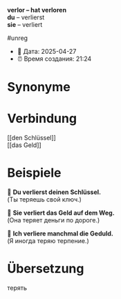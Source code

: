 **verlor – hat verloren**  
**du** – verlierst  
**sie** – verliert

#unreg
- 📍 Дата: 2025-04-27
- ⏰ Время создания: 21:24
# Synonyme

# Verbindung 
[[den Schlüssel]]  
[[das Geld]]  
# Beispiele
🔹 **Du verlierst deinen Schlüssel.**  
(Ты теряешь свой ключ.)

🔹 **Sie verliert das Geld auf dem Weg.**  
(Она теряет деньги по дороге.)

🔹 **Ich verliere manchmal die Geduld.**  
(Я иногда теряю терпение.)
# Übersetzung
терять